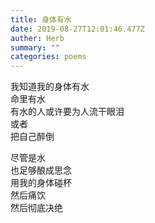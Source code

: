 ```yaml
---
title: 身体有水
date: 2019-08-27T12:01:46.477Z
auther: Herb 
summary: ""
categories: poems
---
```

我知道我的身体有水\
命里有水\
有水的人或许要为人流干眼泪\
或者\
把自己醉倒

尽管是水\
也足够酿成思念\
用我的身体碰杯\
然后痛饮\
然后彻底决绝
